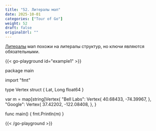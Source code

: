 ```yaml
---
title: "52. Литералы мап"
date: 2025-10-01
categories: ["Tour of Go"]
weight: 52
draft: false
originalUrl: ""
---
```


[Литералы](https://ru.wikipedia.org/wiki/Литерал_%28информатика%29) мап похожи на литералы структур, но ключи являются обязательными.

{{< go-playground id="example1" >}}

package main

import "fmt"

type Vertex struct {
    Lat, Long float64
}

var m = map[string]Vertex{
    "Bell Labs": Vertex{
        40.68433, -74.39967,
    },
    "Google": Vertex{
        37.42202, -122.08408,
    },
}

func main() {
    fmt.Println(m)
}


{{< /go-playground >}} 